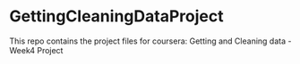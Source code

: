 # GettingCleaningDataProject
This repo contains the project files for coursera: Getting and Cleaning data - Week4 Project 
